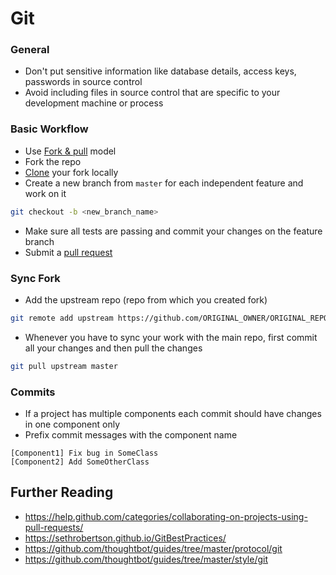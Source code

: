# Git

### General
- Don't put sensitive information like database details, access keys, passwords in source control
- Avoid including files in source control that are specific to your development machine or process

### Basic Workflow
- Use [Fork & pull] model
- Fork the repo
- [Clone][git clone] your fork locally
- Create a new branch from `master` for each independent feature and work on it
```sh
git checkout -b <new_branch_name>
```
- Make sure all tests are passing and commit your changes on the feature branch
- Submit a [pull request]

### Sync Fork
- Add the upstream repo (repo from which you created fork)
```sh
git remote add upstream https://github.com/ORIGINAL_OWNER/ORIGINAL_REPOSITORY.git
```
- Whenever you have to sync your work with the main repo, first commit all your changes and then pull the changes
```sh
git pull upstream master
```

### Commits
- If a project has multiple components each commit should have changes in one component only
- Prefix commit messages with the component name

```
[Component1] Fix bug in SomeClass
[Component2] Add SomeOtherClass
```

## Further Reading
- https://help.github.com/categories/collaborating-on-projects-using-pull-requests/
- https://sethrobertson.github.io/GitBestPractices/
- https://github.com/thoughtbot/guides/tree/master/protocol/git
- https://github.com/thoughtbot/guides/tree/master/style/git

[Fork & pull]: https://help.github.com/articles/types-of-collaborative-development-models/#fork--pull
[git clone]: https://help.github.com/articles/cloning-a-repository/
[pull request]: https://help.github.com/articles/creating-a-pull-request/
